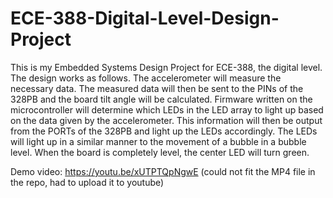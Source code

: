 # ECE-388-Digital-Level-Design-Project
This is my Embedded Systems Design Project for ECE-388, the digital level. The design works as follows. The accelerometer will measure the necessary data. The measured data will then be sent to the PINs of the 328PB and the board tilt angle will be calculated. Firmware written on the microcontroller will determine which LEDs in the LED array to light up based on the data given by the accelerometer. This information will then be output from the PORTs of the 328PB and light up the LEDs accordingly. The LEDs will light up in a similar manner to the movement of a bubble in a bubble level. When the board is completely level, the center LED will turn green. 

Demo video: https://youtu.be/xUTPTQpNgwE (could not fit the MP4 file in the repo, had to upload it to youtube)
